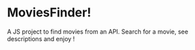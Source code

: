 # MoviesFinder!

A JS project to find movies from an API.
Search for a movie, see descriptions and enjoy !
